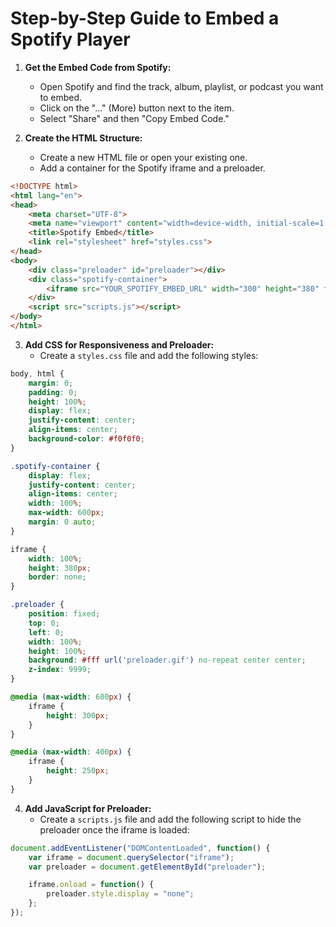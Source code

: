 # Step-by-Step Guide to Embed a Spotify Player

1. **Get the Embed Code from Spotify:**

   - Open Spotify and find the track, album, playlist, or podcast you want to embed.
   - Click on the "..." (More) button next to the item.
   - Select "Share" and then "Copy Embed Code."
2. **Create the HTML Structure:**

   - Create a new HTML file or open your existing one.
   - Add a container for the Spotify iframe and a preloader.

```html
<!DOCTYPE html>
<html lang="en">
<head>
    <meta charset="UTF-8">
    <meta name="viewport" content="width=device-width, initial-scale=1.0">
    <title>Spotify Embed</title>
    <link rel="stylesheet" href="styles.css">
</head>
<body>
    <div class="preloader" id="preloader"></div>
    <div class="spotify-container">
        <iframe src="YOUR_SPOTIFY_EMBED_URL" width="300" height="380" frameborder="0" allowtransparency="true" allow="encrypted-media"></iframe>
    </div>
    <script src="scripts.js"></script>
</body>
</html>
```

3. **Add CSS for Responsiveness and Preloader:**
   - Create a `styles.css` file and add the following styles:

```css
body, html {
    margin: 0;
    padding: 0;
    height: 100%;
    display: flex;
    justify-content: center;
    align-items: center;
    background-color: #f0f0f0;
}

.spotify-container {
    display: flex;
    justify-content: center;
    align-items: center;
    width: 100%;
    max-width: 600px;
    margin: 0 auto;
}

iframe {
    width: 100%;
    height: 380px;
    border: none;
}

.preloader {
    position: fixed;
    top: 0;
    left: 0;
    width: 100%;
    height: 100%;
    background: #fff url('preloader.gif') no-repeat center center;
    z-index: 9999;
}

@media (max-width: 600px) {
    iframe {
        height: 300px;
    }
}

@media (max-width: 400px) {
    iframe {
        height: 250px;
    }
}
```

4. **Add JavaScript for Preloader:**
   - Create a `scripts.js` file and add the following script to hide the preloader once the iframe is loaded:

```javascript
document.addEventListener("DOMContentLoaded", function() {
    var iframe = document.querySelector("iframe");
    var preloader = document.getElementById("preloader");

    iframe.onload = function() {
        preloader.style.display = "none";
    };
});
```
